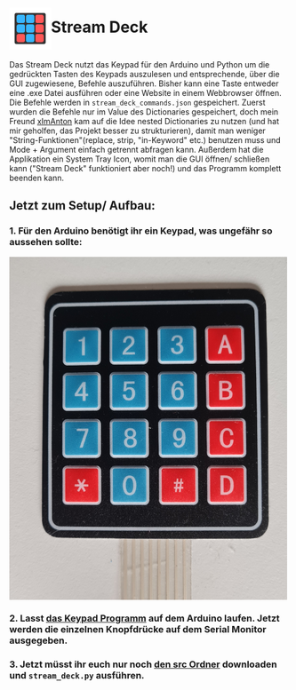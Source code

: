 # <img src="https://github.com/github-gabriel/stream-deck/blob/main/src/logo.png" width="75" height="75" align="center">Stream Deck

Das Stream Deck nutzt das Keypad für den Arduino und Python um die gedrückten Tasten des Keypads auszulesen und entsprechende, über die GUI zugewiesene, Befehle auszuführen. Bisher kann eine Taste entweder eine .exe Datei ausführen oder eine Website in einem Webbrowser öffnen. Die Befehle werden in ```stream_deck_commands.json``` gespeichert. Zuerst wurden die Befehle nur im Value des Dictionaries gespeichert, doch mein Freund [xImAnton](https://github.com/xImAnton) kam auf die Idee nested Dictionaries zu nutzen (und hat mir geholfen, das Projekt besser zu strukturieren), damit man weniger "String-Funktionen"(replace, strip, "in-Keyword" etc.) benutzen muss und Mode + Argument einfach getrennt abfragen kann. Außerdem hat die Applikation ein System Tray Icon, womit man die GUI öffnen/ schließen kann ("Stream Deck" funktioniert aber noch!) und das Programm komplett beenden kann.
## Jetzt zum Setup/ Aufbau:
### 1. Für den Arduino benötigt ihr ein Keypad, was ungefähr so aussehen sollte:
<img src="https://github.com/github-gabriel/stream-deck/blob/main/Images/arduino_keypad.jpg" width="500" align="center">

### 2. Lasst [das Keypad Programm](https://github.com/github-gabriel/stream-deck/blob/main/Keypad.ino) auf dem Arduino laufen. Jetzt werden die einzelnen Knopfdrücke auf dem Serial Monitor ausgegeben.

### 3. Jetzt müsst ihr euch nur noch [den src Ordner](https://github.com/github-gabriel/stream-deck/tree/main/src) downloaden und ```stream_deck.py``` ausführen.
